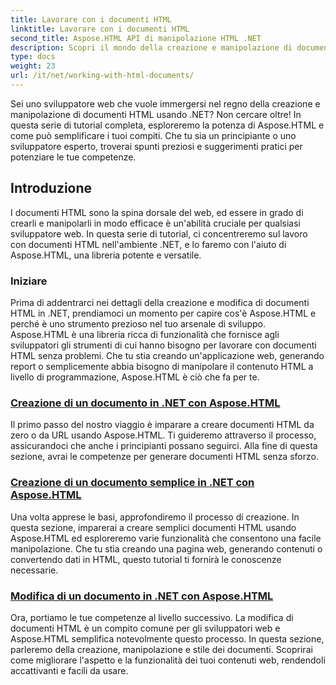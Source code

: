 ```yaml
---
title: Lavorare con i documenti HTML
linktitle: Lavorare con i documenti HTML
second_title: Aspose.HTML API di manipolazione HTML .NET
description: Scopri il mondo della creazione e manipolazione di documenti HTML in .NET con Aspose.HTML. Dalla creazione di semplici documenti alla modifica approfondita.
type: docs
weight: 23
url: /it/net/working-with-html-documents/
---
```


Sei uno sviluppatore web che vuole immergersi nel regno della creazione e manipolazione di documenti HTML usando .NET? Non cercare oltre! In questa serie di tutorial completa, esploreremo la potenza di Aspose.HTML e come può semplificare i tuoi compiti. Che tu sia un principiante o uno sviluppatore esperto, troverai spunti preziosi e suggerimenti pratici per potenziare le tue competenze.

## Introduzione

I documenti HTML sono la spina dorsale del web, ed essere in grado di crearli e manipolarli in modo efficace è un'abilità cruciale per qualsiasi sviluppatore web. In questa serie di tutorial, ci concentreremo sul lavoro con documenti HTML nell'ambiente .NET, e lo faremo con l'aiuto di Aspose.HTML, una libreria potente e versatile.

### Iniziare

Prima di addentrarci nei dettagli della creazione e modifica di documenti HTML in .NET, prendiamoci un momento per capire cos'è Aspose.HTML e perché è uno strumento prezioso nel tuo arsenale di sviluppo. Aspose.HTML è una libreria ricca di funzionalità che fornisce agli sviluppatori gli strumenti di cui hanno bisogno per lavorare con documenti HTML senza problemi. Che tu stia creando un'applicazione web, generando report o semplicemente abbia bisogno di manipolare il contenuto HTML a livello di programmazione, Aspose.HTML è ciò che fa per te.

### [Creazione di un documento in .NET con Aspose.HTML](./creating-a-document/)

Il primo passo del nostro viaggio è imparare a creare documenti HTML da zero o da URL usando Aspose.HTML. Ti guideremo attraverso il processo, assicurandoci che anche i principianti possano seguirci. Alla fine di questa sezione, avrai le competenze per generare documenti HTML senza sforzo.

### [Creazione di un documento semplice in .NET con Aspose.HTML](./creating-a-simple-document/)

Una volta apprese le basi, approfondiremo il processo di creazione. In questa sezione, imparerai a creare semplici documenti HTML usando Aspose.HTML ed esploreremo varie funzionalità che consentono una facile manipolazione. Che tu stia creando una pagina web, generando contenuti o convertendo dati in HTML, questo tutorial ti fornirà le conoscenze necessarie.

### [Modifica di un documento in .NET con Aspose.HTML](./editing-a-document/)

Ora, portiamo le tue competenze al livello successivo. La modifica di documenti HTML è un compito comune per gli sviluppatori web e Aspose.HTML semplifica notevolmente questo processo. In questa sezione, parleremo della creazione, manipolazione e stile dei documenti. Scoprirai come migliorare l'aspetto e la funzionalità dei tuoi contenuti web, rendendoli accattivanti e facili da usare.